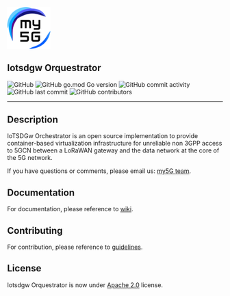 <img width="20%" src="doc/img/my5g-logo.png" alt="my5G-core"/>

## Iotsdgw Orquestrator

![GitHub](https://img.shields.io/github/license/my5G/my5G-non3GPP-access?color=blue)
![GitHub go.mod Go version](https://img.shields.io/github/go-mod/go-version/my5G/my5GCore)
![GitHub commit activity](https://img.shields.io/github/commit-activity/y/my5G/my5G-non3GPP-access) 
![GitHub last commit](https://img.shields.io/github/last-commit/my5G/my5G-non3GPP-access)
![GitHub contributors](https://img.shields.io/github/contributors/my5G/my5G-non3GPP-access)

----
## Description
IoTSDGw Orchestrator is an open source implementation to provide container-based virtualization infrastructure for unreliable non 3GPP access to 5GCN between a LoRaWAN gateway and the data network at the core of the 5G network.

If you have questions or comments, please email us: [my5G team](mailto:my5G.initiative@gmail.com). 

## Documentation

For documentation, please reference to [wiki](https://github.com/my5G/IOTSDGW_ORQUESTRATOR/wiki).

## Contributing

For contribution, please reference to [guidelines](https://github.com/my5G/template/blob/main/CONTRIBUTING.md).

## License

Iotsdgw Orquestrator is now under [Apache 2.0](https://github.com/my5G/my5G-non3GPP-access/blob/master/LICENSE) license.
